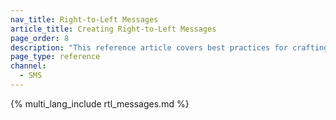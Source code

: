 ```yaml
---
nav_title: Right-to-Left Messages
article_title: Creating Right-to-Left Messages
page_order: 8
description: "This reference article covers best practices for crafting messages in Braze that read from right-to-left."
page_type: reference
channel:
  - SMS
---
```


{% multi_lang_include rtl_messages.md %}
